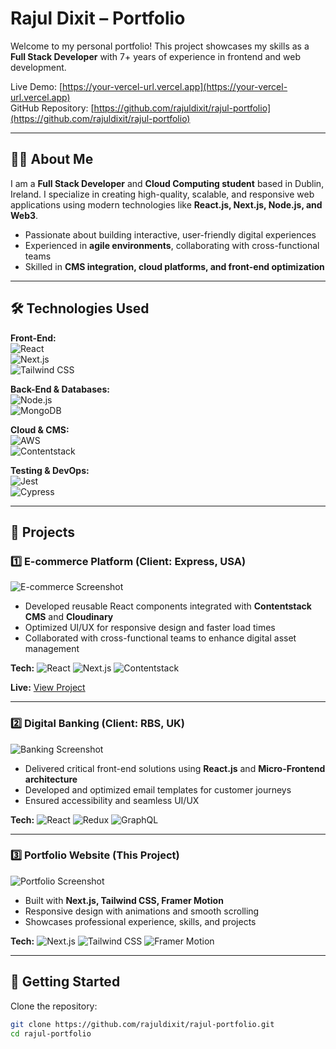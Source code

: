 # Rajul Dixit – Portfolio

Welcome to my personal portfolio! This project showcases my skills as a **Full Stack Developer** with 7+ years of experience in frontend and web development.

Live Demo: [https://your-vercel-url.vercel.app](https://your-vercel-url.vercel.app)  
GitHub Repository: [https://github.com/rajuldixit/rajul-portfolio](https://github.com/rajuldixit/rajul-portfolio)

---

## 👨‍💻 About Me

I am a **Full Stack Developer** and **Cloud Computing student** based in Dublin, Ireland. I specialize in creating high-quality, scalable, and responsive web applications using modern technologies like **React.js, Next.js, Node.js, and Web3**.  

- Passionate about building interactive, user-friendly digital experiences  
- Experienced in **agile environments**, collaborating with cross-functional teams  
- Skilled in **CMS integration, cloud platforms, and front-end optimization**

---

## 🛠 Technologies Used

**Front-End:**  
![React](https://img.shields.io/badge/React-61DAFB?style=for-the-badge&logo=react&logoColor=black)  
![Next.js](https://img.shields.io/badge/Next.js-000000?style=for-the-badge&logo=next.js&logoColor=white)  
![Tailwind CSS](https://img.shields.io/badge/Tailwind%20CSS-06B6D4?style=for-the-badge&logo=tailwind-css&logoColor=white)  

**Back-End & Databases:**  
![Node.js](https://img.shields.io/badge/Node.js-339933?style=for-the-badge&logo=node.js&logoColor=white)  
![MongoDB](https://img.shields.io/badge/MongoDB-47A248?style=for-the-badge&logo=mongodb&logoColor=white)  

**Cloud & CMS:**  
![AWS](https://img.shields.io/badge/AWS-232F3E?style=for-the-badge&logo=amazon-aws&logoColor=white)  
![Contentstack](https://img.shields.io/badge/Contentstack-0099FF?style=for-the-badge&logo=contentstack&logoColor=white)  

**Testing & DevOps:**  
![Jest](https://img.shields.io/badge/Jest-C21325?style=for-the-badge&logo=jest&logoColor=white)  
![Cypress](https://img.shields.io/badge/Cypress-17202C?style=for-the-badge&logo=cypress&logoColor=white)  

---

## 📂 Projects

### 1️⃣ E-commerce Platform (Client: Express, USA)  
![E-commerce Screenshot](./screenshots/ecommerce.png)  
- Developed reusable React components integrated with **Contentstack CMS** and **Cloudinary**  
- Optimized UI/UX for responsive design and faster load times  
- Collaborated with cross-functional teams to enhance digital asset management  

**Tech:** ![React](https://img.shields.io/badge/React-61DAFB?style=flat&logo=react&logoColor=black) ![Next.js](https://img.shields.io/badge/Next.js-000000?style=flat&logo=next.js&logoColor=white) ![Contentstack](https://img.shields.io/badge/Contentstack-0099FF?style=flat&logo=contentstack&logoColor=white)

**Live:** [View Project](https://your-vercel-url.vercel.app)  

---

### 2️⃣ Digital Banking (Client: RBS, UK)  
![Banking Screenshot](./screenshots/banking.png)  
- Delivered critical front-end solutions using **React.js** and **Micro-Frontend architecture**  
- Developed and optimized email templates for customer journeys  
- Ensured accessibility and seamless UI/UX  

**Tech:** ![React](https://img.shields.io/badge/React-61DAFB?style=flat&logo=react&logoColor=black) ![Redux](https://img.shields.io/badge/Redux-764ABC?style=flat&logo=redux&logoColor=white) ![GraphQL](https://img.shields.io/badge/GraphQL-E10098?style=flat&logo=graphql&logoColor=white)  

---

### 3️⃣ Portfolio Website (This Project)  
![Portfolio Screenshot](./screenshots/portfolio.png)  
- Built with **Next.js, Tailwind CSS, Framer Motion**  
- Responsive design with animations and smooth scrolling  
- Showcases professional experience, skills, and projects  

**Tech:** ![Next.js](https://img.shields.io/badge/Next.js-000000?style=flat&logo=next.js&logoColor=white) ![Tailwind CSS](https://img.shields.io/badge/Tailwind-06B6D4?style=flat&logo=tailwind-css&logoColor=white) ![Framer Motion](https://img.shields.io/badge/FramerMotion-0055FF?style=flat)  

---

## 🚀 Getting Started

Clone the repository:

```bash
git clone https://github.com/rajuldixit/rajul-portfolio.git
cd rajul-portfolio
